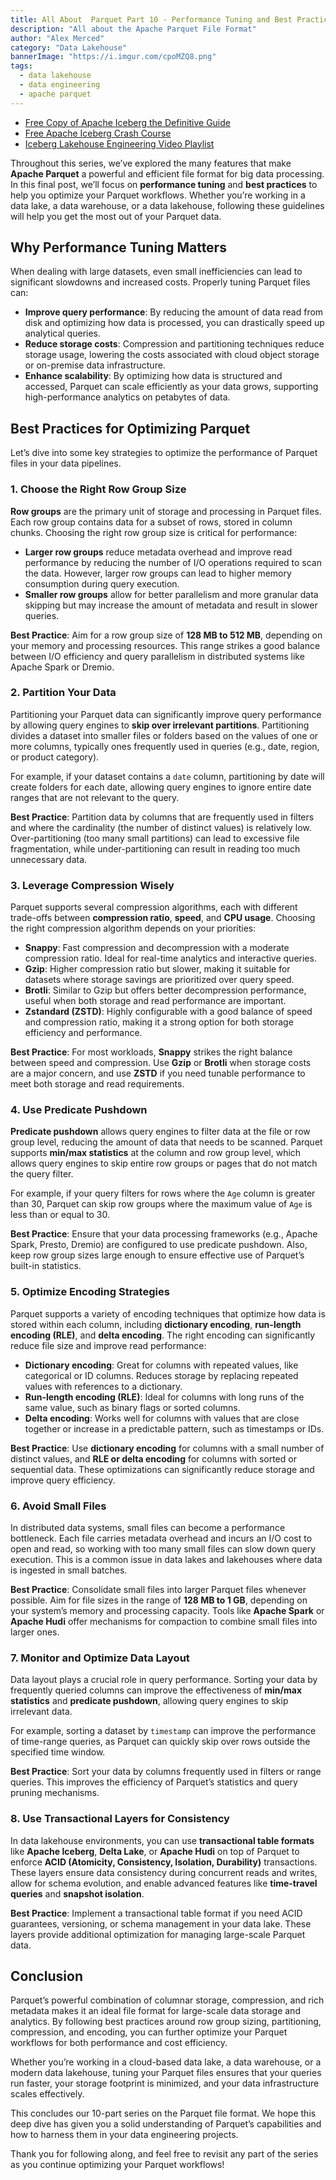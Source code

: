 ```yaml
---
title: All About  Parquet Part 10 - Performance Tuning and Best Practices with Parquet
description: "All about the Apache Parquet File Format"
author: "Alex Merced"
category: "Data Lakehouse"
bannerImage: "https://i.imgur.com/cpoMZQ8.png"
tags:
  - data lakehouse
  - data engineering
  - apache parquet
---
```


- [Free Copy of Apache Iceberg the Definitive Guide](https://hello.dremio.com/wp-apache-iceberg-the-definitive-guide-reg.html?utm_source=alexmerced&utm_medium=external_blog&utm_campaign=allaboutparquet)
- [Free Apache Iceberg Crash Course](https://hello.dremio.com/webcast-an-apache-iceberg-lakehouse-crash-course-reg.html?utm_source=alexmerced&utm_medium=external_blog&utm_campaign=allaboutparquet)
- [Iceberg Lakehouse Engineering Video Playlist](https://www.youtube.com/watch?v=SIriNcVIGJQ&list=PLsLAVBjQJO0p0Yq1fLkoHvt2lEJj5pcYe)

Throughout this series, we’ve explored the many features that make **Apache Parquet** a powerful and efficient file format for big data processing. In this final post, we’ll focus on **performance tuning** and **best practices** to help you optimize your Parquet workflows. Whether you’re working in a data lake, a data warehouse, or a data lakehouse, following these guidelines will help you get the most out of your Parquet data.

## Why Performance Tuning Matters

When dealing with large datasets, even small inefficiencies can lead to significant slowdowns and increased costs. Properly tuning Parquet files can:

- **Improve query performance**: By reducing the amount of data read from disk and optimizing how data is processed, you can drastically speed up analytical queries.
- **Reduce storage costs**: Compression and partitioning techniques reduce storage usage, lowering the costs associated with cloud object storage or on-premise data infrastructure.
- **Enhance scalability**: By optimizing how data is structured and accessed, Parquet can scale efficiently as your data grows, supporting high-performance analytics on petabytes of data.

## Best Practices for Optimizing Parquet

Let’s dive into some key strategies to optimize the performance of Parquet files in your data pipelines.

### 1. Choose the Right Row Group Size

**Row groups** are the primary unit of storage and processing in Parquet files. Each row group contains data for a subset of rows, stored in column chunks. Choosing the right row group size is critical for performance:

- **Larger row groups** reduce metadata overhead and improve read performance by reducing the number of I/O operations required to scan the data. However, larger row groups can lead to higher memory consumption during query execution.
- **Smaller row groups** allow for better parallelism and more granular data skipping but may increase the amount of metadata and result in slower queries.

**Best Practice**: Aim for a row group size of **128 MB to 512 MB**, depending on your memory and processing resources. This range strikes a good balance between I/O efficiency and query parallelism in distributed systems like Apache Spark or Dremio.

### 2. Partition Your Data

Partitioning your Parquet data can significantly improve query performance by allowing query engines to **skip over irrelevant partitions**. Partitioning divides a dataset into smaller files or folders based on the values of one or more columns, typically ones frequently used in queries (e.g., date, region, or product category).

For example, if your dataset contains a `date` column, partitioning by date will create folders for each date, allowing query engines to ignore entire date ranges that are not relevant to the query.

**Best Practice**: Partition data by columns that are frequently used in filters and where the cardinality (the number of distinct values) is relatively low. Over-partitioning (too many small partitions) can lead to excessive file fragmentation, while under-partitioning can result in reading too much unnecessary data.

### 3. Leverage Compression Wisely

Parquet supports several compression algorithms, each with different trade-offs between **compression ratio**, **speed**, and **CPU usage**. Choosing the right compression algorithm depends on your priorities:

- **Snappy**: Fast compression and decompression with a moderate compression ratio. Ideal for real-time analytics and interactive queries.
- **Gzip**: Higher compression ratio but slower, making it suitable for datasets where storage savings are prioritized over query speed.
- **Brotli**: Similar to Gzip but offers better decompression performance, useful when both storage and read performance are important.
- **Zstandard (ZSTD)**: Highly configurable with a good balance of speed and compression ratio, making it a strong option for both storage efficiency and performance.

**Best Practice**: For most workloads, **Snappy** strikes the right balance between speed and compression. Use **Gzip** or **Brotli** when storage costs are a major concern, and use **ZSTD** if you need tunable performance to meet both storage and read requirements.

### 4. Use Predicate Pushdown

**Predicate pushdown** allows query engines to filter data at the file or row group level, reducing the amount of data that needs to be scanned. Parquet supports **min/max statistics** at the column and row group level, which allows query engines to skip entire row groups or pages that do not match the query filter.

For example, if your query filters for rows where the `Age` column is greater than 30, Parquet can skip row groups where the maximum value of `Age` is less than or equal to 30.

**Best Practice**: Ensure that your data processing frameworks (e.g., Apache Spark, Presto, Dremio) are configured to use predicate pushdown. Also, keep row group sizes large enough to ensure effective use of Parquet’s built-in statistics.

### 5. Optimize Encoding Strategies

Parquet supports a variety of encoding techniques that optimize how data is stored within each column, including **dictionary encoding**, **run-length encoding (RLE)**, and **delta encoding**. The right encoding can significantly reduce file size and improve read performance:

- **Dictionary encoding**: Great for columns with repeated values, like categorical or ID columns. Reduces storage by replacing repeated values with references to a dictionary.
- **Run-length encoding (RLE)**: Ideal for columns with long runs of the same value, such as binary flags or sorted columns.
- **Delta encoding**: Works well for columns with values that are close together or increase in a predictable pattern, such as timestamps or IDs.

**Best Practice**: Use **dictionary encoding** for columns with a small number of distinct values, and **RLE or delta encoding** for columns with sorted or sequential data. These optimizations can significantly reduce storage and improve query efficiency.

### 6. Avoid Small Files

In distributed data systems, small files can become a performance bottleneck. Each file carries metadata overhead and incurs an I/O cost to open and read, so working with too many small files can slow down query execution. This is a common issue in data lakes and lakehouses where data is ingested in small batches.

**Best Practice**: Consolidate small files into larger Parquet files whenever possible. Aim for file sizes in the range of **128 MB to 1 GB**, depending on your system’s memory and processing capacity. Tools like **Apache Spark** or **Apache Hudi** offer mechanisms for compaction to combine small files into larger ones.

### 7. Monitor and Optimize Data Layout

Data layout plays a crucial role in query performance. Sorting your data by frequently queried columns can improve the effectiveness of **min/max statistics** and **predicate pushdown**, allowing query engines to skip irrelevant data.

For example, sorting a dataset by `timestamp` can improve the performance of time-range queries, as Parquet can quickly skip over rows outside the specified time window.

**Best Practice**: Sort your data by columns frequently used in filters or range queries. This improves the efficiency of Parquet’s statistics and query pruning mechanisms.

### 8. Use Transactional Layers for Consistency

In data lakehouse environments, you can use **transactional table formats** like **Apache Iceberg**, **Delta Lake**, or **Apache Hudi** on top of Parquet to enforce **ACID (Atomicity, Consistency, Isolation, Durability)** transactions. These layers ensure data consistency during concurrent reads and writes, allow for schema evolution, and enable advanced features like **time-travel queries** and **snapshot isolation**.

**Best Practice**: Implement a transactional table format if you need ACID guarantees, versioning, or schema management in your data lake. These layers provide additional optimization for managing large-scale Parquet data.

## Conclusion

Parquet’s powerful combination of columnar storage, compression, and rich metadata makes it an ideal file format for large-scale data storage and analytics. By following best practices around row group sizing, partitioning, compression, and encoding, you can further optimize your Parquet workflows for both performance and cost efficiency.

Whether you’re working in a cloud-based data lake, a data warehouse, or a modern data lakehouse, tuning your Parquet files ensures that your queries run faster, your storage footprint is minimized, and your data infrastructure scales effectively.

This concludes our 10-part series on the Parquet file format. We hope this deep dive has given you a solid understanding of Parquet’s capabilities and how to harness them in your data engineering projects.

Thank you for following along, and feel free to revisit any part of the series as you continue optimizing your Parquet workflows!

